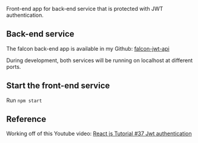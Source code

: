 Front-end app for back-end service that is protected with JWT authentication.

## Back-end service

The falcon back-end app is available in my Github: [falcon-jwt-api](https://github.com/joshah-moors/falcon-jwt-api)

During development, both services will be running on localhost at different ports.

## Start the front-end service

Run `npm start`

## Reference

Working off of this Youtube video: [React js Tutorial #37 Jwt authentication](https://www.youtube.com/watch?v=I3PC8pV1SBM&t=865s)